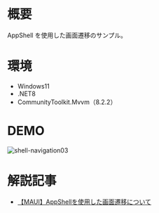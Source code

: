 # 概要

AppShell を使用した画面遷移のサンプル。

# 環境

- Windows11
- .NET8
- CommunityToolkit.Mvvm（8.2.2）

# DEMO

![shell-navigation03](https://github.com/user-attachments/assets/57e8242b-9747-4969-b84b-5e9ad7cca022)

# 解説記事

- [【MAUI】AppShellを使用した画面遷移について](https://blog.hn-pgtech.com/2024-07-23/)